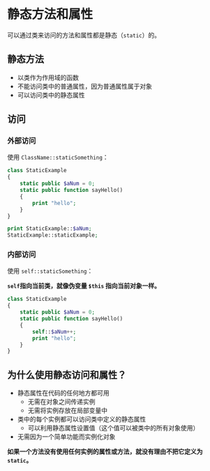 # 静态方法和属性

可以通过类来访问的方法和属性都是静态（`static`）的。

## 静态方法

- 以类作为作用域的函数
- 不能访问类中的普通属性，因为普通属性属于对象
- 可以访问类中的静态属性

## 访问

### 外部访问

使用 `ClassName::staticSomething`：

```php
class StaticExample 
{
    static public $aNum = 0;
    static public function sayHello() 
    {
        print "hello";
    }
}

print StaticExample::$aNum;
StaticExample::staticExample;
```

### 内部访问

使用 `self::staticSomething`：

**`self`指向当前类，就像伪变量 `$this` 指向当前对象一样。**

```php
class StaticExample 
{
    static public $aNum = 0;
    static public function sayHello() 
    {
        self::$aNum++;
        print "hello";
    }
}
```

## 为什么使用静态访问和属性？

- 静态属性在代码的任何地方都可用
    - 无需在对象之间传递实例
    - 无需将实例存放在局部变量中
- 类中的每个实例都可以访问类中定义的静态属性
    - 可以利用静态属性设置值（这个值可以被类中的所有对象使用）
- 无需因为一个简单功能而实例化对象

**如果一个方法没有使用任何实例的属性或方法，就没有理由不把它定义为 `static`。**
       

